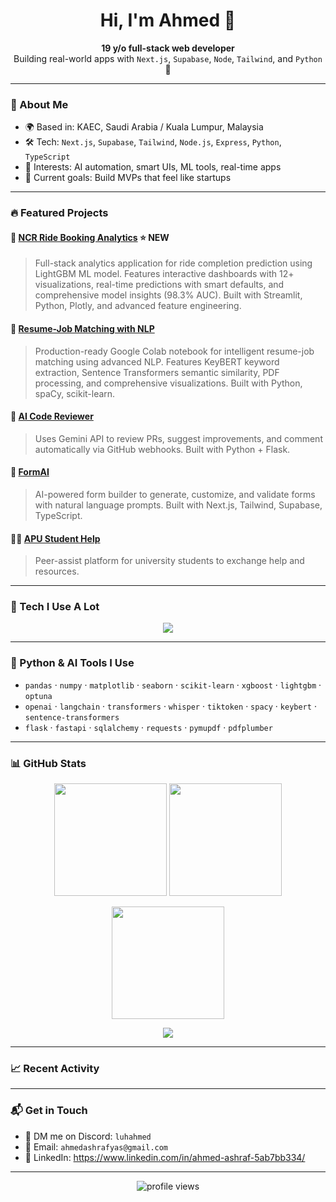 <h1 align="center">Hi, I'm Ahmed 👋</h1>

<p align="center">
  <b>19 y/o full-stack web developer</b> <br>
  Building real-world apps with <code>Next.js</code>, <code>Supabase</code>, <code>Node</code>, <code>Tailwind</code>, and <code>Python</code> 🧠
</p>

---

### 🧩 About Me

- 🌍 Based in: KAEC, Saudi Arabia  / Kuala Lumpur, Malaysia
- 🛠 Tech: `Next.js`, `Supabase`, `Tailwind`, `Node.js`, `Express`, `Python`, `TypeScript`
- 🔬 Interests: AI automation, smart UIs, ML tools, real-time apps
- 🎯 Current goals: Build MVPs that feel like startups

---

### 🔥 Featured Projects

#### 🚗 [NCR Ride Booking Analytics](https://github.com/Ahm-edAshraf/streamlit-uber-dataset-prediction) ⭐ **NEW**
> Full-stack analytics application for ride completion prediction using LightGBM ML model. Features interactive dashboards with 12+ visualizations, real-time predictions with smart defaults, and comprehensive model insights (98.3% AUC). Built with Streamlit, Python, Plotly, and advanced feature engineering.

#### 🎯 [Resume-Job Matching with NLP](https://github.com/Ahm-edAshraf/resume-parser) 
> Production-ready Google Colab notebook for intelligent resume-job matching using advanced NLP. Features KeyBERT keyword extraction, Sentence Transformers semantic similarity, PDF processing, and comprehensive visualizations. Built with Python, spaCy, scikit-learn.

#### 🚀 [AI Code Reviewer](https://github.com/Ahm-edAshraf/ai-code-reviewer)
> Uses Gemini API to review PRs, suggest improvements, and comment automatically via GitHub webhooks. Built with Python + Flask.

#### 📄 [FormAI](https://github.com/Ahm-edAshraf/FormAi)
> AI-powered form builder to generate, customize, and validate forms with natural language prompts. Built with Next.js, Tailwind, Supabase, TypeScript.

#### 🧑‍🎓 [APU Student Help](https://github.com/Ahm-edAshraf/apu-student-help)
> Peer-assist platform for university students to exchange help and resources.

---

### 🧠 Tech I Use A Lot

<p align="center">
  <img src="https://skillicons.dev/icons?i=nextjs,tailwind,supabase,nodejs,express,python,ts,js,html,css,git,github" />
</p>

---
### 🧠 Python & AI Tools I Use

- `pandas` · `numpy` · `matplotlib` · `seaborn` · `scikit-learn` · `xgboost` · `lightgbm` · `optuna`
- `openai` · `langchain` · `transformers` · `whisper` · `tiktoken` · `spacy` · `keybert` · `sentence-transformers`
- `flask` · `fastapi` · `sqlalchemy` · `requests` · `pymupdf` · `pdfplumber`

---

### 📊 GitHub Stats

<p align="center">
  <img src="https://github-readme-stats.vercel.app/api?username=Ahm-edAshraf&show_icons=true&theme=radical&cache_seconds=1800" height="180" />
  <img src="https://github-readme-stats.vercel.app/api/top-langs/?username=Ahm-edAshraf&layout=compact&theme=radical&cache_seconds=1800" height="180" />
</p>

<p align="center">
  <img src="https://github-readme-streak-stats.herokuapp.com/?user=Ahm-edAshraf&theme=radical&hide_border=false" height="180" />
</p>

<p align="center">
  <img src="https://github-profile-trophy.vercel.app/?username=Ahm-edAshraf&theme=radical&no-frame=false&no-bg=false&margin-w=4" />
</p>

---

### 📈 Recent Activity

<!--START_SECTION:activity-->
<!--END_SECTION:activity-->

---

### 📬 Get in Touch

- 💬 DM me on Discord: `luhahmed`
- 📧 Email: `ahmedashrafyas@gmail.com`
- 🔗 LinkedIn: https://www.linkedin.com/in/ahmed-ashraf-5ab7bb334/

---

<p align="center">
  <img src="https://komarev.com/ghpvc/?username=Ahm-edAshraf&label=Profile%20views&color=0e75b6&style=flat" alt="profile views" />
</p>
